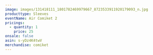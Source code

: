 ```yaml
---
image: images/131418111_1801782469979667_8723533911920179093_n.jpg
producttype: Sleeves
eventName: Air Comiket 2
pricings:
  - quantity: 1
    price: 25
onsale: false
asin: s-yDz4K4twV
merchandise: comiket
---
```

